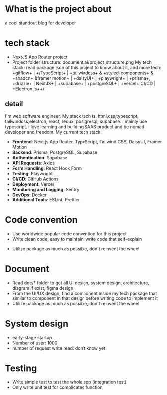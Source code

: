 # What is the project about
a cool standout blog for developer

# tech stack
- NextJS App Router project
- Project folder structure: document/ai/project_structure.png
My tech stack: read package.json of this project to know about it, and more tech:  +gitflow+ | +/TypeScript+  | +tailwindcss+ & +styled-components+  & +shadcn+ &framer motion+ | +daisyUI+ | +playwright+ |  +prisma+, +drizzle+ |  NextJS+ | +supabase+ |  +postgreSQL+ | +vercel+ CI/CD | +Electron.js++/

## detail
I'm web software engineer. My stack tech is: html,css,typescript, tailwindcss,electron, react, redux, postgresql, supabase. i mainly use typescript. i love learning and building SAAS product and be nomad developer and freedom.
My current tech stack:
- **Frontend**: Next.js App Router, TypeScript, Tailwind CSS, DaisyUI, Framer Motion
- **Backend**: Prisma, PostgreSQL, Supabase
- **Authentication**: Supabase
- **API Requests**: Axios
- **Form Handling**: React Hook Form
- **Testing**: Playwright
- **CI/CD**: GitHub Actions
- **Deployment**: Vercel
- **Monitoring and Logging**: Sentry
- **DevOps**: Docker
- **Additional Tools**: ESLint, Prettier


# Code convention
+ Use worldwide popular code convention for this project
+ Write clean code, easy to maintain, write code that self-explain
- Utilize package as much as possible, don't reinvent the wheel

# Document
- Read doc/* folder to get all UI design, system design, architecture, diagram if exist, figma design
- From the UI/UX design, find a component inside my tech package that similar to component in that design before writing code to implement it
- Utilize package as much as possible, don't reinvent the wheel

# System design
+ early-stage startup
+ Number of user: 1000
+ number of request write read: don't know yet

# Testing
- Write simple test to test the whole app (integration test)
- Only write unit test for complicated function
